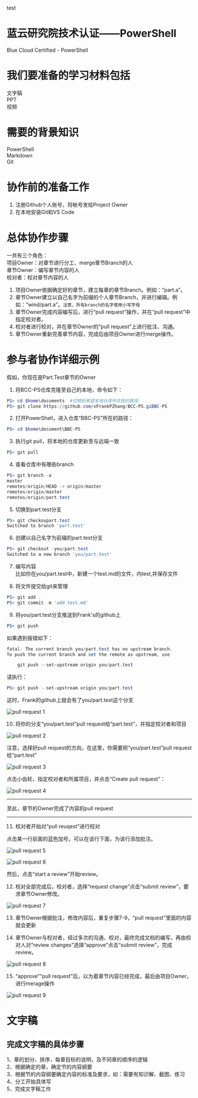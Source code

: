 test

# 蓝云研究院技术认证——PowerShell

Blue Cloud Certified - PowerShell

# 我们要准备的学习材料包括

文字稿  
PPT  
视频

# 需要的背景知识

PowerShell  
Markdown  
Git  

# 协作前的准备工作
  
1. 注册Github个人账号，将帐号发给Project Owner  
2. 在本地安装Git和VS Code  

# 总体协作步骤

一共有三个角色：  
项目Owner：对章节进行分工、merge章节Branch的人  
章节Owner：编写章节内容的人  
校对者：校对章节内容的人  

1. 项目Owner依据确定好的章节，建立每章的章节Branch。例如：“part.a”。  
2. 章节Owner建立以自己名字为前缀的个人章节Branch，并进行编辑。例如：“wind/part.a”。`注意，所有branch的名字使用小写字母`  
3. 章节Owner完成内容编写后，进行“pull request”操作，并在“pull request”中指定校对者。
4. 校对者进行校对，并在章节Owner的“pull request”上进行批注、沟通。
5. 章节Owner重新完善章节内容，完成后由项目Owner进行merge操作。

# 参与者协作详细示例

假如，你现在是Part.Test章节的Owner

1. 将BCC-PS仓库克隆至自己的本地，命令如下：  
```powershell
PS> cd $home\documents  #切换到希望本地仓库所存放的路径
PS> git clone https://github.com/vFrankPZhang/BCC-PS.giBBC-PS
```

2. 打开PowerShell，进入仓库“BBC-PS”所在的路径：
```powershell
PS> cd $home\document\BBC-PS
```

3. 执行git pull，将本地的仓库更新至与远端一致
```powershell
PS> git pull
```

4. 查看仓库中有哪些branch
```powershell
PS> git branch -a
master
remotes/origin/HEAD -> origin/master
remotes/origin/master
remotes/origin/part.test
```

5. 切换到part.test分支
```powershell
PS> git checkoupart.test
Switched to branch 'part.test'
```

6. 创建以自己名字为前缀的part.test分支
```powershell
PS> git checkout -you/part.test
Switched to a new branch 'you/part.test'
```

7. 编写内容  
比如你在you/part.test中，新建一个test.md的文件，内test,并保存文件

8. 将文件提交给git来管理
```powershell
PS> git add .
PS> git commit -m 'add test.md'
```

9. 将you/part.test分支推送到Frank's的github上
```powershell
PS> git push
```
如果遇到报错如下：
```powershell
fatal: The current branch you/part.test has no upstream branch.
To push the current branch and set the remote as upstream, use

    git push --set-upstream origin you/part.test
```
请执行：
```powershell
PS> git push --set-upstream origin you/part.test
```

这时，Frank的github上就会有了you/part.test这个分支

![pull request 1](images/readme.pullrequest.1.png)

10. 将你的分支“you/part.test”pull request给“part.test”，并指定校对者和项目

![pull request 2](images/readme.pullrequest.2.png)

注意，选择好pull request的方向，在这里，你需要把“you/part.test”pull request给“part.test”

![pull request 3](images/readme.pullrequest.3.png)

点击小齿轮，指定校对者和所属项目，并点击“Create pull request”：

![pull request 4](images/readme.pullrequest.4.png)

---
至此，章节的Owner完成了内容的pull request

---

11. 校对者开始对“pull reuqest”进行校对

点击某一行前面的蓝色加号，可以在该行下面，为该行添加批注。

![pull request 5](images/readme.pullrequest.5.png)

![pull request 6](images/readme.pullrequest.6.png)

然后，点击“start a review”开始review。

12. 校对全部完成后，校对者，选择“request change”点击“submit review”，要求章节Owner修改。

![pull request 7](images/readme.pullrequest.7.png)

13. 章节Owner根据批注，修改内容后，重复步骤7-9，“pull request”里面的内容就会更新

14. 章节Owner与校对者，经过多次的沟通、校对，最终完成文档的编写，再由校对人对“review changes”选择“approve”点击“submit review”，完成review。

![pull request 8](images/readme.pullrequest.8.png)

15. “approve”“pull request”后，以为着章节内容已经完成，最后由项目Owner，进行merage操作

![pull request 9](images/readme.pullrequest.9.png)

# 文字稿

## 完成文字稿的具体步骤

1、章的划分、排序，每章目标的说明，及不同章的顺序的逻辑  
2、根据确定的章，确定节的内容纲要  
3、根据节的内容纲要确定内容的标准及要求，如：需要有知识解、截图、练习  
4、分工开始具体写  
5、完成文字稿工作
